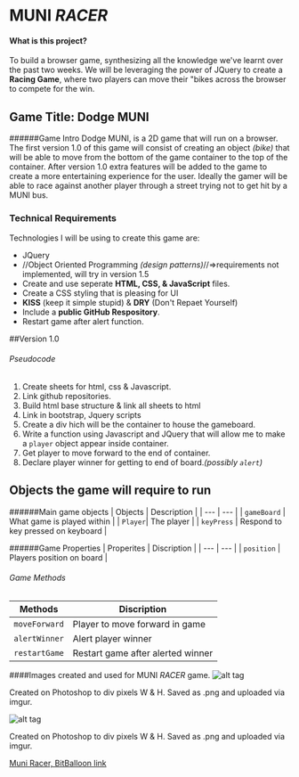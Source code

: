 # MUNI *RACER*
#### What is this project?
To build a browser game, synthesizing all the knowledge we've learnt over the past two weeks.
We will be leveraging the power of JQuery to create a **Racing Game**, where two players can move their "bikes
across the browser to compete for the win.

## Game Title: Dodge MUNI

######Game Intro
Dodge MUNI, is a 2D game that will run on a browser. The first version 1.0 of this game will consist of creating an
object *(bike)* that will be able to move from the bottom of the game container to the top of the container. After
version 1.0 extra features will be added to the game to create a more entertaining experience for the user. Ideally 
the gamer will be able to race against another player through a street trying not to get hit by a MUNI bus. 

### Technical Requirements
Technologies I will be using to create this game are:
- JQuery
- //Object Oriented Programming *(design patterns)*//=>requirements not implemented, will try in version 1.5
- Create and use seperate **HTML, CSS, & JavaScript** files.
- Create a CSS styling that is pleasing for UI
- **KISS** (keep it simple stupid) & **DRY** (Don't Repaet Yourself)
- Include a **public GitHub Respository**.
- Restart game after alert function.

##Version 1.0
###### Pseudocode
1. Create sheets for html, css & Javascript.
2. Link github repositories.
3. Build html base structure & link all sheets to html
4. Link in bootstrap, Jquery scripts
5. Create a div hich will be the container to house the gameboard.
6. Write a function using Javascript and JQuery that will allow me to make a `player` object appear inside container.
7. Get player to move forward to the end of container.
8. Declare player winner for getting to end of board.*(possibly `alert`)*



## Objects the game will require to run 
######Main game objects
| Objects | Description |
| --- | --- |
| `gameBoard` | What game is played within |
| `Player`| The player |
| `keyPress` | Respond to key pressed on keyboard |

######Game Properties
| Properites | Discription |
| --- | --- | 
| `position` | Players position on board |

###### Game Methods
| Methods | Discription |
| --- | --- | 
| `moveForward` | Player to move forward in game |
| `alertWinner` | Alert player winner |
| `restartGame` | Restart game after alerted winner |

####Images created and used for MUNI *RACER* game.
![alt tag](http://i.imgur.com/j8K9pDB.png)

Created on Photoshop to div pixels W & H. Saved as .png and uploaded via imgur.


![alt tag](http://i.imgur.com/OdW5jat.png)

Created on Photoshop to div pixels W & H. Saved as .png and uploaded via imgur.


[Muni Racer, BitBalloon link](muni-racer-v1-0.bitballoon.com)
